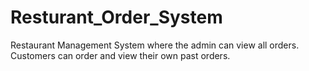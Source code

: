 # Resturant_Order_System

Restaurant Management System where the admin can view all orders. Customers can order and view their own past orders.
